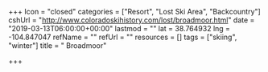 +++
Icon = "closed"
categories = ["Resort", "Lost Ski Area", "Backcountry"]
cshUrl = "http://www.coloradoskihistory.com/lost/broadmoor.html"
date = "2019-03-13T06:00:00+00:00"
lastmod = ""
lat = 38.764932
lng = -104.847047
refName = ""
refUrl = ""
resources = []
tags = ["skiing", "winter"]
title = " Broadmoor"

+++
